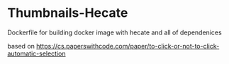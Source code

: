 # Thumbnails-Hecate
Dockerfile for building docker image with hecate and all of dependenices

based on https://cs.paperswithcode.com/paper/to-click-or-not-to-click-automatic-selection
